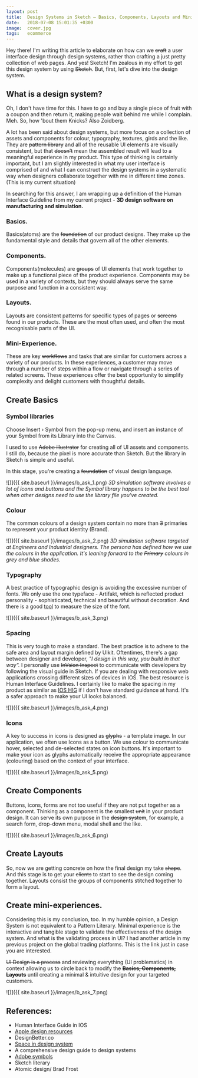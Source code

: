 ```yaml
---
layout: post
title:  Design Systems in Sketch — Basics, Components, Layouts and Mini-Experiences
date:   2018-07-08 15:01:35 +0300
image:  cover.jpg
tags:   ecommerce
---
```


Hey there! I'm writing this article to elaborate on how can we ~~craft~~ a user interface design through design systems, rather than crafting a just pretty collection of web pages. And yes! Sketch! I'm zealous in my effort to get this design system by using ~~Sketch~~. But, first, let's dive into the design system.

## What is a design system?

Oh, I don't have time for this. I have to go and buy a single piece of fruit with a coupon and then return it, making people wait behind me while I complain. Meh. So, how 'bout them Knicks? Also Zoidberg.

A lot has been said about design systems, but more focus on a collection of assets and components for colour, typography, textures, girds and the like. They are ~~pattern library~~ and all of the reusable UI elements are visually consistent, but that ~~doesn't~~ mean the assembled result will lead to a meaningful experience in my product. This type of thinking is certainly important, but I am slightly interested in what my user interface is comprised of and what I can construct the design systems in a systematic way when designers collaborate together with me in different time zones. (This is my current situation)

In searching for this answer, I am wrapping up a definition of the Human Interface Guideline from my current project - **3D design software on manufacturing and simulation.**


### Basics.

Basics(atoms) are the ~~foundation~~ of our product designs. They make up the fundamental style and details that govern all of the other elements.


### Components.

Components(molecules) are ~~groups~~ of UI elements that work together to make up a functional piece of the product experience. Components may be used in a variety of contexts, but they should always serve the same purpose and function in a consistent way.


### Layouts.

Layouts are consistent patterns for specific types of pages or ~~screens~~ found in our products. These are the most often used, and often the most recognisable parts of the UI.

### Mini-Experience.

These are key ~~workflows~~ and tasks that are similar for customers across a variety of our products. In these experiences, a customer may move through a number of steps within a flow or navigate through a series of related screens. These experiences offer the best opportunity to simplify complexity and delight customers with thoughtful details.


## Create Basics

### Symbol libraries

Choose Insert › Symbol from the pop-up menu, and insert an instance of your Symbol from its Library into the Canvas.

I used to use ~~Adobe illustrator~~ for creating all of UI assets and components. I still do, because the pixel is more accurate than Sketch. But the library in Sketch is simple and useful.

In this stage, you're creating a ~~foundation~~ of visual design language.

![)]({{ site.baseurl }}/images/b_ask_1.png)
*3D simulation software involves a lot of icons and buttons and the Symbol library happens to be the best tool when other designs need to use the library file you've created.*

### Colour

The common colours of a design system contain no more than ~~3~~ primaries to represent your product identity (Brand).

![)]({{ site.baseurl }}/images/b_ask_2.png)
*3D simulation software targeted at Engineers and Industrial designers. The persona has defined how we use the colours in the application. It's leaning forward to the ~~Primary~~ colours in grey and blue shades.*


### Typography

A best practice of typographic design is avoiding the excessive number of fonts. We only use the one typeface - Artifakt, which is reflected product personality - sophisticated, technical and beautiful without decoration. And there is a good [tool](https://type-scale.com/) to measure the size of the font.

![)]({{ site.baseurl }}/images/b_ask_3.png)


### Spacing

This is very tough to make a standard. The best practice is to adhere to the safe area and layout margin defined by UIkit. Oftentimes, there's a gap between designer and developer, _"I design in this way, you build in that way"._ I personally use ~~InVsion Inspect~~ to communicate with developers by following the visual guide in Sketch. If you are dealing with responsive web applications crossing different sizes of devices in IOS. The best resource is Human Interface Guidelines. I certainly like to make the spacing in my product as similar as [IOS HIG](https://developer.apple.com/design/human-interface-guidelines/ios/visual-design/adaptivity-and-layout/) if I don't have standard guidance at hand. It's a safer approach to make your UI looks balanced.

![)]({{ site.baseurl }}/images/b_ask_4.png)


###  Icons

A key to success in icons is designed as ~~glyphs~~ - a template image. In our application, we often use Icons as a button. We use colour to communicate hover, selected and de-selected states on icon buttons. It's important to make your icon as glyphs automatically receive the appropriate appearance (colouring) based on the context of your interface.

![)]({{ site.baseurl }}/images/b_ask_5.png)


## Create Components

Buttons, icons, forms are not too useful if they are not put together as a component. Thinking as a component is the smallest ~~unit~~ in your product design. It can serve its own purpose in the ~~design system~~, for example, a search form, drop-down menu, modal shell and the like.

![)]({{ site.baseurl }}/images/b_ask_6.png)

## Create Layouts

So, now we are getting concrete on how the final design my take ~~shape~~. And this stage is to get your ~~clients~~ to start to see the design coming together. Layouts consist the groups of components stitched together to form a layout.

## Create mini-experiences.

Considering this is my conclusion, too.
In my humble opinion, a Design System is not equivalent to a Pattern Literary. Minimal experience is the interactive and tangible stage to validate the effectiveness of the design system. And what is the validating process in UI? I had another article in my previous project on the global trading platforms. This is the link just in case you are interested.

~~UI Design is a process~~ and reviewing everything (UI problematics) in context allowing us to circle back to modify the **~~Basics, Components, Layouts~~** until creating a minimal & intuitive design for your targeted customers.

![)]({{ site.baseurl }}/images/b_ask_7.png)


## References:

* Human Interface Guide in IOS
* [Apple design resources](https://developer.apple.com/design/resources/)
* DesignBetter.co
* [Space in design system](https://medium.com/eightshapes-llc/space-in-design-systems-188bcbae0d62)
* A comprehensive design guide to design systems
* [Adobe symbols](https://helpx.adobe.com/illustrator/using/symbols.html)
* Sketch literary 
* Atomic design/ Brad Frost
